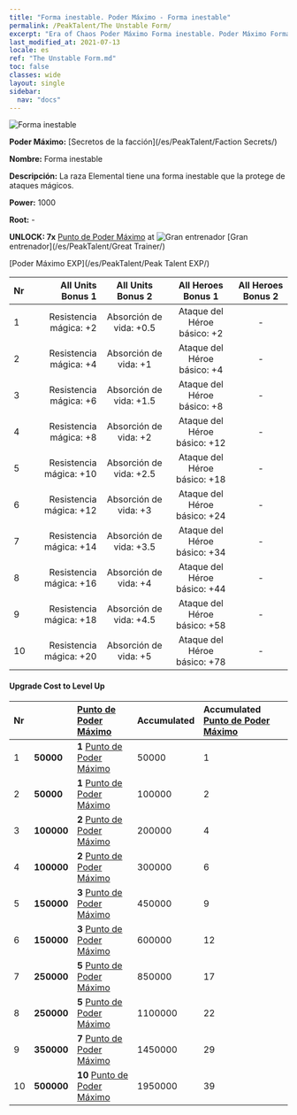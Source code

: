 ```yaml
---
title: "Forma inestable. Poder Máximo - Forma inestable"
permalink: /PeakTalent/The Unstable Form/
excerpt: "Era of Chaos Poder Máximo Forma inestable. Poder Máximo Forma inestable. Forma inestable"
last_modified_at: 2021-07-13
locale: es
ref: "The Unstable Form.md"
toc: false
classes: wide
layout: single
sidebar:
  nav: "docs"
---
```


  ![Forma inestable](/images/pt/talent_3002.png)

  **Poder Máximo:** [Secretos de la facción](/es/PeakTalent/Faction Secrets/)

  **Nombre:** Forma inestable

  **Descripción:** La raza Elemental tiene una forma inestable que la protege de ataques mágicos.

  **Power:** 1000

  **Root:** -

  **UNLOCK: 7x** [Punto de Poder Máximo](/ItemsES/con_934/) at ![Gran entrenador](/images/pt/talent_3001.png) [Gran entrenador](/es/PeakTalent/Great Trainer/)

  [Poder Máximo EXP](/es/PeakTalent/Peak Talent EXP/)

  | Nr | All Units Bonus 1 | All Units Bonus 2 | All Heroes Bonus 1 | All Heroes Bonus 2 |
  |:---|--------------:|:-------------:|:-------------:|:-------------:|
  | 1 | Resistencia mágica: +2 | Absorción de vida: +0.5 | Ataque del Héroe básico: +2 | - |
  | 2 | Resistencia mágica: +4 | Absorción de vida: +1 | Ataque del Héroe básico: +4 | - |
  | 3 | Resistencia mágica: +6 | Absorción de vida: +1.5 | Ataque del Héroe básico: +8 | - |
  | 4 | Resistencia mágica: +8 | Absorción de vida: +2 | Ataque del Héroe básico: +12 | - |
  | 5 | Resistencia mágica: +10 | Absorción de vida: +2.5 | Ataque del Héroe básico: +18 | - |
  | 6 | Resistencia mágica: +12 | Absorción de vida: +3 | Ataque del Héroe básico: +24 | - |
  | 7 | Resistencia mágica: +14 | Absorción de vida: +3.5 | Ataque del Héroe básico: +34 | - |
  | 8 | Resistencia mágica: +16 | Absorción de vida: +4 | Ataque del Héroe básico: +44 | - |
  | 9 | Resistencia mágica: +18 | Absorción de vida: +4.5 | Ataque del Héroe básico: +58 | - |
  | 10 | Resistencia mágica: +20 | Absorción de vida: +5 | Ataque del Héroe básico: +78 | - |


#### Upgrade Cost to Level Up

  | Nr | <i class="fas fa-coins"/> | [Punto de Poder Máximo](/ItemsES/con_934/) | Accumulated <i class="fas fa-coins"/> | Accumulated [Punto de Poder Máximo](/ItemsES/con_934/) |
  |:---|:--------------|:-------------|:-------------|:-------------|
  | 1 | **50000** | **1** [Punto de Poder Máximo](/ItemsES/con_934/) | 50000 | 1 |
  | 2 | **50000** | **1** [Punto de Poder Máximo](/ItemsES/con_934/) | 100000 | 2 |
  | 3 | **100000** | **2** [Punto de Poder Máximo](/ItemsES/con_934/) | 200000 | 4 |
  | 4 | **100000** | **2** [Punto de Poder Máximo](/ItemsES/con_934/) | 300000 | 6 |
  | 5 | **150000** | **3** [Punto de Poder Máximo](/ItemsES/con_934/) | 450000 | 9 |
  | 6 | **150000** | **3** [Punto de Poder Máximo](/ItemsES/con_934/) | 600000 | 12 |
  | 7 | **250000** | **5** [Punto de Poder Máximo](/ItemsES/con_934/) | 850000 | 17 |
  | 8 | **250000** | **5** [Punto de Poder Máximo](/ItemsES/con_934/) | 1100000 | 22 |
  | 9 | **350000** | **7** [Punto de Poder Máximo](/ItemsES/con_934/) | 1450000 | 29 |
  | 10 | **500000** | **10** [Punto de Poder Máximo](/ItemsES/con_934/) | 1950000 | 39 |

